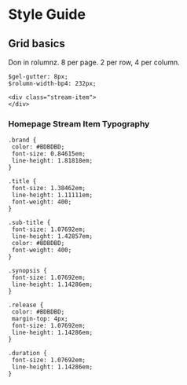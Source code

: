 Style Guide
===========

<h2>Grid basics</h2>

Don in rolumnz.
8 per page.
2 per row, 4 per column.


```
$gel-gutter: 8px;
$rolumn-width-bp4: 232px;
```

```
<div class="stream-item">
</div>
```

<h3>Homepage Stream Item Typography</h3>

```
.brand {
 color: #BDBDBD;
 font-size: 0.84615em;
 line-height: 1.81818em;
}

.title {
 font-size: 1.38462em;
 line-height: 1.11111em;
 font-weight: 400;
}

.sub-title {
 font-size: 1.07692em;
 line-height: 1.42857em;
 color: #BDBDBD;
 font-weight: 400;
}

.synopsis {
 font-size: 1.07692em;
 line-height: 1.14286em;
}
 
.release {
 color: #BDBDBD;
 margin-top: 4px;
 font-size: 1.07692em;
 line-height: 1.14286em;
}

.duration {
 font-size: 1.07692em;
 line-height: 1.14286em;
}
```





